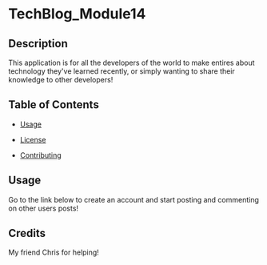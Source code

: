 # TechBlog_Module14

## Description
This application is for all the developers of the world to make entires about technology they've learned recently, or simply wanting to share their knowledge to other developers!
      
      
## Table of Contents 


* [Usage](#usage)

 
* [License](#license)


* [Contributing](#credits)



## Usage
Go to the link below to create an account and start posting and commenting on other users posts!



## Credits
My friend Chris for helping!


      